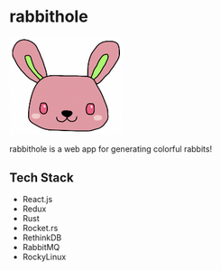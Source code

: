 # rabbithole

<img src="docs/rabbit-bc2d0bec-7585-41e9-b0dc-6af0676b0b41.png" width="200">

rabbithole is a web app for generating colorful rabbits!

## Tech Stack

- React.js
- Redux
- Rust
- Rocket.rs
- RethinkDB
- RabbitMQ
- RockyLinux
